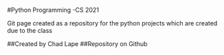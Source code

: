 #Python Programming -CS 2021

Git page created as a repository for the python projects which are created due to the class

##Created by Chad Lape
##Repository on Github
